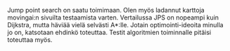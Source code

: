 Jump point search on saatu toimimaan. Olen myös ladannut karttoja movingai:n sivuilta testaamista varten. Vertailussa JPS on nopeampi kuin Dijkstra, mutta häviää vielä selvästi A*:lle. Jotain optimointi-ideoita minulla jo on, katsotaan ehdinkö toteuttaa. Testit algoritmien toiminnalle pitäisi toteuttaa myös.